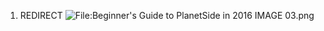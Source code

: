 1.  REDIRECT ![<File:Beginner's> Guide to PlanetSide in 2016 IMAGE
    03.png](Beginner's_Guide_to_PlanetSide_in_2016_IMAGE_03.png "fig:File:Beginner's Guide to PlanetSide in 2016 IMAGE 03.png")
